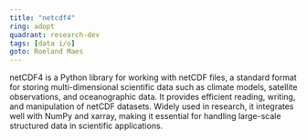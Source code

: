 ```yaml
---
title: "netcdf4"
ring: adopt
quadrant: research-dev
tags: [data i/o]
goto: Roeland Maes
---
```


netCDF4 is a Python library for working with netCDF files, a standard format for storing multi-dimensional scientific data such as climate models, satellite observations, and oceanographic data. It provides efficient reading, writing, and manipulation of netCDF datasets. Widely used in research, it integrates well with NumPy and xarray, making it essential for handling large-scale structured data in scientific applications.
